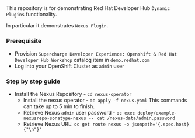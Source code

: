 ##
This repository is for demonstrating Red Hat Developer Hub `Dynamic Plugins` functionality.

In particular it demonstrates `Nexus Plugin`.

### Prerequisite
- Provision `Supercharge Developer Experience: Openshift & Red Hat Developer Hub Workshop` catalog item in `demo.redhat.com` 
- Log into your OpenShift Cluster as `admin` user

### Step by step guide

- Install the Nexus Repository - `cd nexus-operator`
  - Install the nexus operator - `oc apply -f nexus.yaml` This commands can take up to 5 min to finish.
  - Retrieve Nexus `admin` user password - `oc exec deploy/example-nexusrepo-sonatype-nexus -- cat /nexus-data/admin.password` 
  - Retrieve Nexus URL: `oc get route nexus -o jsonpath='{.spec.host}{"\n"}'`
